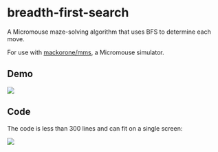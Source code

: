 # breadth-first-search

A Micromouse maze-solving algorithm that uses BFS to determine each move.

For use with [mackorone/mms](https://github.com/mackorone/mms), a Micromouse simulator.

## Demo

![](https://github.com/mackorone/breadth-first-search/blob/master/demo.gif)

## Code

The code is less than 300 lines and can fit on a single screen:

![](https://github.com/mackorone/breadth-first-search/blob/master/code.png)
